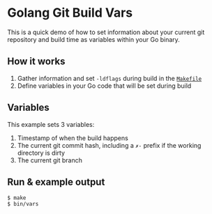 # Golang Git Build Vars

This is a quick demo of how to set information about your current git repository and build time
as variables within your Go binary.

## How it works

1. Gather information and set `-ldflags` during build in the [`Makefile`](./Makefile)
2. Define variables in your Go code that will be set during build

## Variables

This example sets 3 variables:

1. Timestamp of when the build happens
2. The current git commit hash, including a `✗-` prefix if the working directory is dirty
3. The current git branch

## Run & example output

```
$ make
$ bin/vars
```
